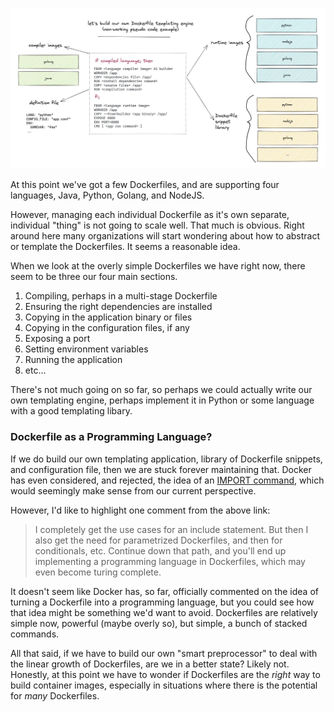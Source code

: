 ![You could write your own Dockerfile templating system](images/templating1.jpg)

At this point we've got a few Dockerfiles, and are supporting four languages, Java, Python, Golang, and NodeJS. 

However, managing each individual Dockerfile as it's own separate, individual "thing" is not going to scale well. That much is obvious. Right around here many organizations will start wondering about how to abstract or template the Dockerfiles. It seems a reasonable idea.

When we look at the overly simple Dockerfiles we have right now, there seem to be three our four main sections.

1. Compiling, perhaps in a multi-stage Dockerfile
2. Ensuring the right dependencies are installed
2. Copying in the application binary or files
2. Copying in the configuration files, if any
2. Exposing a port
2. Setting environment variables
2. Running the application
2. etc...

There's not much going on so far, so perhaps we could actually write our own templating engine, perhaps implement it in Python or some language with a good templating libary.

### Dockerfile as a Programming Language?

If we do build our own templating application, library of Dockerfile snippets, and configuration file, then we are stuck forever maintaining that. Docker has even considered, and rejected, the idea of an [IMPORT command](https://github.com/moby/moby/issues/735), which would seemingly make sense from our current perspective.

However, I'd like to highlight one comment from the above link:

>I completely get the use cases for an include statement. But then I also get the need for parametrized Dockerfiles, and then for conditionals, etc. Continue down that path, and you'll end up implementing a programming language in Dockerfiles, which may even become turing complete.

It doesn't seem like Docker has, so far, officially commented on the idea of turning a Dockerfile into a programming language, but you could see how that idea might be something we'd want to avoid. Dockerfiles are relatively simple now, powerful (maybe overly so), but simple, a bunch of stacked commands.

All that said, if we have to build our own "smart preprocessor" to deal with the linear growth of Dockerfiles, are we in a better state? Likely not. Honestly, at this point we have to wonder if Dockerfiles are the *right* way to build container images, especially in situations where there is the potential for *many* Dockerfiles.